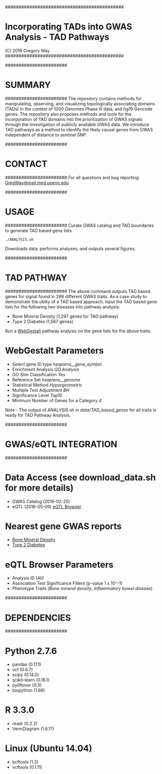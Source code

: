 ############################################
# Incorporating TADs into GWAS Analysis - TAD Pathways
(C) 2016 Gregory Way
############################################

#######################
# SUMMARY
#######################
The repository contains methods for manipulating, observing, and visualizing
topologically associating domains (TADs) in the context of 1000 Genomes Phase
III data, and hg19 Gencode genes. The repository also proposes methods and tools
for the incorporation of TAD domains into the prioritization of GWAS signals
through the investigation of publicly available GWAS data. We introduce TAD
pathways as a method to identify the likely causal genes from GWAS independent
of distance to sentinel SNP.

#######################
# CONTACT
#######################
For all questions and bug reporting:
GregWay@mail.med.upenn.edu

#######################
# USAGE
#######################
Curate GWAS catalog and TAD boundaries to generate TAD based gene lists 
~~~~~~~~~~~~~~~~~~
./ANALYSIS.sh
~~~~~~~~~~~~~~~~~~
Downloads data, performs analyses, and outputs several figures.

#######################
# TAD PATHWAY
#######################
The above command outputs TAD based genes for signal found in 299 different GWAS
traits. As a case study to demonstrate the utility of a TAD based approach,
input the TAD based gene lists for the following two diseases into pathway
analysis:

* Bone Mineral Density (1,297 genes for TAD pathway)
* Type 2 Diabetes (1,567 genes)

Run a [WebGestalt](http://bioinfo.vanderbilt.edu/webgestalt/ "Pathway Analysis")
pathway analysis on the gene lists for the above traits.

# WebGestalt Parameters
* Select gene ID type *hsapiens__gene_symbol*
* Enrichment Analysis *GO Analysis*
* GO Slim Classification *Yes*
* Reference Set *hsapiens__genome*
* Statistical Method *Hypergeometric*
* Multiple Test Adjustment *BH*
* Significance Level *Top10*
* Minimum Number of Genes for a Category *4*

Note - The output of ANALYSIS.sh in *data/TAD_based_genes* for all traits is
ready for TAD Pathway Analysis.

#######################
# GWAS/eQTL INTEGRATION
#######################
# Data Access  (see download_data.sh for more details)
* GWAS Catalog (2016-02-25)
* eQTL (2016-05-09) [eQTL Browser](http://www.ncbi.nlm.nih.gov/projects/gap/eqtl/index.cgi, "eQTL")

# Nearest gene GWAS reports
* [Bone Mineral Density](http://www.ncbi.nlm.nih.gov/pubmed/22504420 "BMD")
* [Type 2 Diabetes](http://www.ncbi.nlm.nih.gov/pubmed/22885922 "T2D")

# eQTL Browser Parameters
* Analysis ID (All)
* Association Test Significance Filters (p-value 1 x 10^-1)
* Phenotype Traits  (*Bone mineral density*, *Inflammatory bowel disease*)

#######################
# DEPENDENCIES
#######################
# Python 2.7.6
* pandas (0.17.1)
* vcf (0.6.7)
* scipy (0.14.0)
* scikit-learn (0.16.1)
* pyliftover (0.3)
* biopython (1.66)

# R 3.3.0
* readr (0.2.2)
* VennDiagram (1.6.17)

# Linux (Ubuntu 14.04)
* bcftools (1.3)
* vcftools (0.1.11)

